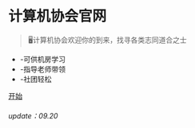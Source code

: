 <!-- _coverpage.md -->

# **计算机协会官网** 

> 🖥计算机协会欢迎你的到来，找寻各类志同道合之士

- -可供机房学习
- -指导老师带领
- -社团轻松


[开始](/README.md)


###### update：09.20   